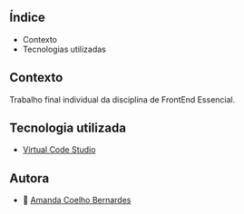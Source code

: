## Índice

* Contexto
* Tecnologias utilizadas

## Contexto

<p> Trabalho final individual da disciplina de FrontEnd Essencial. </p>

## Tecnologia utilizada

- [Virtual Code Studio](https://code.visualstudio.com/)

## Autora

- :girl: [ Amanda Coelho Bernardes ](https://github.com/Amandac-b)
